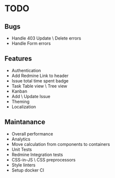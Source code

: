 # TODO

## Bugs

* Handle 403 Update \ Delete errors
* Handle Form errors

## Features

* Authentication
* Add Redmine Link to header
* Issue total time spent badge
* Task Table view \ Tree view
* Kanban
* Add \ Update Issue
* Theming
* Localization

## Maintanance

* Overall performance
* Analytics
* Move calculation from components to containers
* Unit Tests
* Redmine Integration tests
* CSS-in-JS \ CSS preprocessors
* Style linters
* Setup docker CI